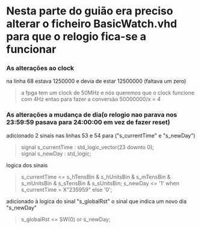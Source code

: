 # Nesta parte do guião era preciso alterar o ficheiro BasicWatch.vhd para que o relogio fica-se a funcionar
### As alterações ao clock
 na linha 68 estava 1250000 e devia de estar 12500000 (faltava um zero)
> a fpga tem um clock de 50MHz e nós queremos que o clock funcione com 4Hz entao para fazer a conversão 50000000/x = 4

 
### As alterações a mudança de dia(o relogio nao parava nos 23:59:59 pasava para 24:00:00 em vez de fazer reset)
 adicionado 2 sinais nas linhas 53 e 54 para ("s_currentTime"  e "s_newDay")
 >  signal s_currentTime : std_logic_vector(23 downto 0);  
 >  signal s_newDay : std_logic;

 logica dos sinais
 > s_currentTime	<= s_hTensBin & s_hUnitsBin & s_mTensBin & s_mUnitsBin & s_sTensBin & s_sUnitsBin; 
 > s_newDay <= '1' when s_currentTime = X"235959" else '0';
  
 adicionado à logica do sinal "s_globalRst" o sinal que indica um novo dia "s_newDay"
 > s_globalRst	<= SW(0) or s_newDay;
 
